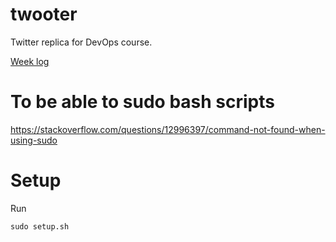 # twooter
Twitter replica for DevOps course.

[Week log](LOG.md)


# To be able to sudo bash scripts
https://stackoverflow.com/questions/12996397/command-not-found-when-using-sudo

# Setup

Run


```
sudo setup.sh
```
